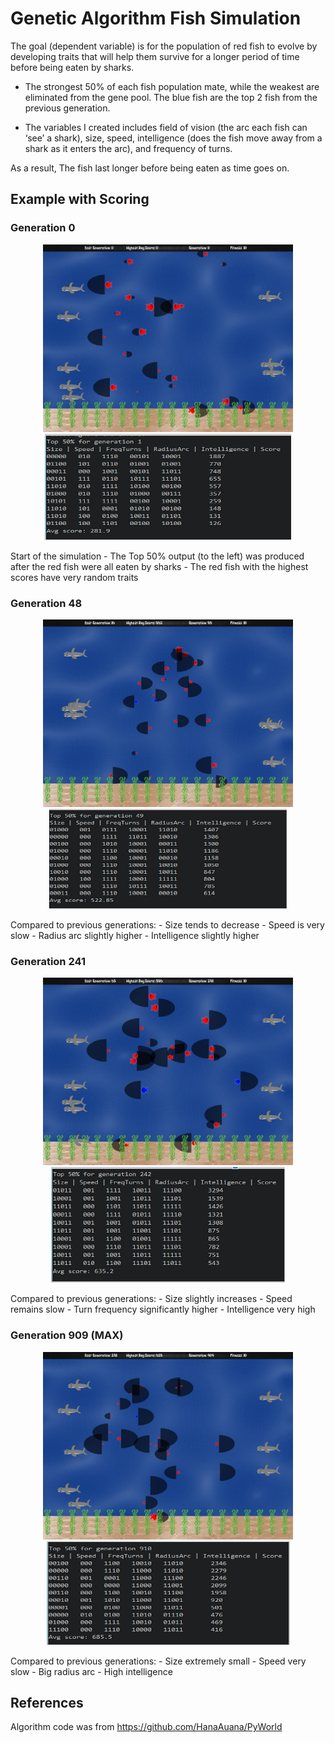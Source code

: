 # Genetic Algorithm Fish Simulation

The goal (dependent variable) is for the population of red fish to evolve by developing traits that will help them survive for a longer period of time before being eaten by sharks.

- The strongest 50% of each fish population mate, while the weakest are eliminated from the gene pool.  The blue fish are the top 2 fish from the previous generation.

- The variables I created includes field of vision (the arc each fish can ‘see’ a shark), size, speed, intelligence (does the fish move away from a shark as it enters the arc), and frequency of turns.

As a result, The fish last longer before being eaten as time goes on.

## Example with Scoring

### Generation 0
<p align="center">
<img src="https://github.com/bradwyatt/GeneticAlgorithmFishSimulation/blob/master/Docs/Generation0.jpeg" height="300", width="400"></img>
<img src="https://github.com/bradwyatt/GeneticAlgorithmFishSimulation/blob/master/Docs/generation0_score.PNG"></img>
</p>
Start of the simulation 
- The Top 50% output (to the left) was produced after the red fish were all eaten by sharks 
- The red fish with the highest scores have very random traits

### Generation 48
<p align="center">
<img src="https://github.com/bradwyatt/GeneticAlgorithmFishSimulation/blob/master/Docs/Generation48.jpeg" height="300", width="400"></img>
<img src="https://github.com/bradwyatt/GeneticAlgorithmFishSimulation/blob/master/Docs/generation48_score.PNG"></img>
</p>
Compared to previous generations:
- Size tends to decrease
- Speed is very slow
- Radius arc slightly higher
- Intelligence slightly higher

### Generation 241
<p align="center">
<img src="https://github.com/bradwyatt/GeneticAlgorithmFishSimulation/blob/master/Docs/Generation241.jpeg" height="300", width="400"></img>
<img src="https://github.com/bradwyatt/GeneticAlgorithmFishSimulation/blob/master/Docs/generation241_score.PNG"></img>
</p>
Compared to previous generations:
- Size slightly increases
- Speed remains slow
- Turn frequency significantly higher
- Intelligence very high

### Generation 909 (MAX)
<p align="center">
<img src="https://github.com/bradwyatt/GeneticAlgorithmFishSimulation/blob/master/Docs/Generation909.jpeg" height="300", width="400"></img>
<img src="https://github.com/bradwyatt/GeneticAlgorithmFishSimulation/blob/master/Docs/generation909_score.PNG"></img>
</p>
Compared to previous generations:
- Size extremely small
- Speed very slow
- Big radius arc
- High intelligence

## References
Algorithm code was from https://github.com/HanaAuana/PyWorld
